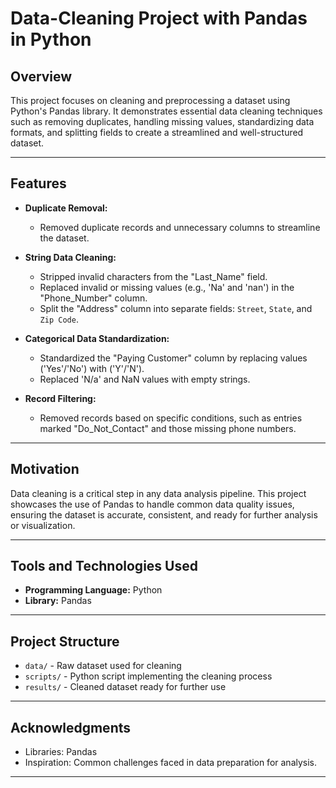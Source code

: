 # Data-Cleaning Project with Pandas in Python

## Overview
This project focuses on cleaning and preprocessing a dataset using Python's Pandas library. It demonstrates essential data cleaning techniques such as removing duplicates, handling missing values, standardizing data formats, and splitting fields to create a streamlined and well-structured dataset.

---

## Features
- **Duplicate Removal:**
  - Removed duplicate records and unnecessary columns to streamline the dataset.

- **String Data Cleaning:**
  - Stripped invalid characters from the "Last_Name" field.
  - Replaced invalid or missing values (e.g., 'Na' and 'nan') in the "Phone_Number" column.
  - Split the "Address" column into separate fields: `Street`, `State`, and `Zip Code`.

- **Categorical Data Standardization:**
  - Standardized the "Paying Customer" column by replacing values ('Yes'/'No') with ('Y'/'N').
  - Replaced 'N/a' and NaN values with empty strings.

- **Record Filtering:**
  - Removed records based on specific conditions, such as entries marked "Do_Not_Contact" and those missing phone numbers.

---

## Motivation
Data cleaning is a critical step in any data analysis pipeline. This project showcases the use of Pandas to handle common data quality issues, ensuring the dataset is accurate, consistent, and ready for further analysis or visualization.

---

## Tools and Technologies Used
- **Programming Language:** Python
- **Library:** Pandas

---

## Project Structure
- `data/` - Raw dataset used for cleaning
- `scripts/` - Python script implementing the cleaning process
- `results/` - Cleaned dataset ready for further use

---

## Acknowledgments
- Libraries: Pandas
- Inspiration: Common challenges faced in data preparation for analysis.

---
